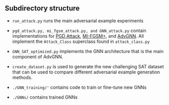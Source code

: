 ## Subdirectory structure

* `run_attack.py` runs the main adversarial example experiments
*  `pgd_attack.py, mi_fgsm_attack.py, and GNN_attack.py` contain implementations for [PGD Attack](https://openreview.net/pdf?id=rJzIBfZAb), [MI-FGSM+](https://openaccess.thecvf.com/content_cvpr_2018/papers_backup/Dong_Boosting_Adversarial_Attacks_CVPR_2018_paper.pdf), and [AdvGNN](https://arxiv.org/pdf/2105.14644.pdf). All implement the `Attack_Class` superclass found in `attack_class.py`
* `GNN_SAT_optimized.py` implements the GNN architecture that is the main component of AdvGNN.
* `create_dataset.py` is used to generate the new challenging SAT dataset that can be used to compare different adversarial example generation methods.

* `./GNN_training/'` contains code to train or fine-tune new GNNs

* `./GNNs/` contains trained GNNs

